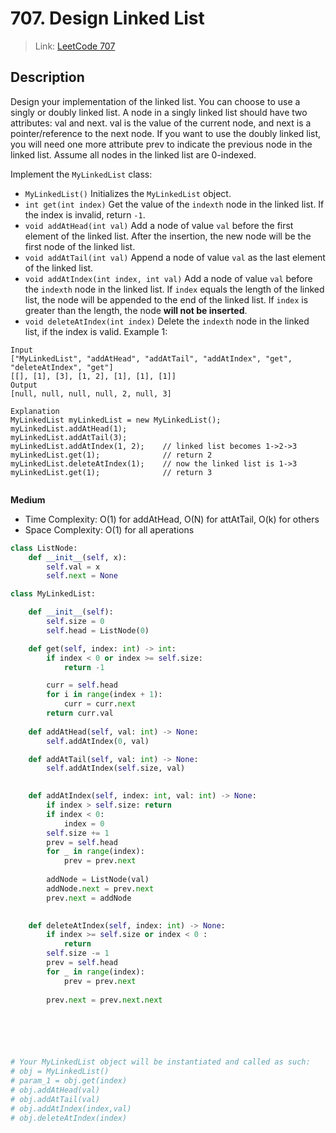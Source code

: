 # 707. Design Linked List

 > Link: [LeetCode 707](https://leetcode.com/problems/design-linked-list/)
 ## Description
Design your implementation of the linked list. You can choose to use a singly or doubly linked list.
A node in a singly linked list should have two attributes: val and next. val is the value of the current node, and next is a pointer/reference to the next node.
If you want to use the doubly linked list, you will need one more attribute prev to indicate the previous node in the linked list. Assume all nodes in the linked list are 0-indexed.

Implement the `MyLinkedList` class:
- `MyLinkedList()` Initializes the `MyLinkedList` object.
- `int get(int index)` Get the value of the `indexth` node in the linked list. If the index is invalid, return `-1`.
- `void addAtHead(int val)` Add a node of value `val` before the first element of the linked list. After the insertion, the new node will be the first node of the linked list.
- `void addAtTail(int val)` Append a node of value `val` as the last element of the linked list.
- `void addAtIndex(int index, int val)` Add a node of value `val` before the `indexth` node in the linked list. If `index` equals the length of the linked list, the node will be appended to the end of the linked list. If `index` is greater than the length, the node **will not be inserted**.
- `void deleteAtIndex(int index)` Delete the `indexth` node in the linked list, if the index is valid.
Example 1:
```
Input
["MyLinkedList", "addAtHead", "addAtTail", "addAtIndex", "get", "deleteAtIndex", "get"]
[[], [1], [3], [1, 2], [1], [1], [1]]
Output
[null, null, null, null, 2, null, 3]

Explanation
MyLinkedList myLinkedList = new MyLinkedList();
myLinkedList.addAtHead(1);
myLinkedList.addAtTail(3);
myLinkedList.addAtIndex(1, 2);    // linked list becomes 1->2->3
myLinkedList.get(1);              // return 2
myLinkedList.deleteAtIndex(1);    // now the linked list is 1->3
myLinkedList.get(1);              // return 3
 
```

**Medium**  
- Time Complexity: O(1) for addAtHead, O(N) for attAtTail, O(k) for others
- Space Complexity: O(1) for all aperations
```py
class ListNode:
    def __init__(self, x):
        self.val = x
        self.next = None

class MyLinkedList:

    def __init__(self):
        self.size = 0
        self.head = ListNode(0)

    def get(self, index: int) -> int:
        if index < 0 or index >= self.size:
            return -1

        curr = self.head 
        for i in range(index + 1):
            curr = curr.next
        return curr.val
        
    def addAtHead(self, val: int) -> None:
        self.addAtIndex(0, val)

    def addAtTail(self, val: int) -> None:
        self.addAtIndex(self.size, val)
        

    def addAtIndex(self, index: int, val: int) -> None:
        if index > self.size: return 
        if index < 0: 
            index = 0
        self.size += 1
        prev = self.head
        for _ in range(index):
            prev = prev.next
        
        addNode = ListNode(val)
        addNode.next = prev.next
        prev.next = addNode
        

    def deleteAtIndex(self, index: int) -> None:
        if index >= self.size or index < 0 :
            return
        self.size -= 1
        prev = self.head
        for _ in range(index):
            prev = prev.next
        
        prev.next = prev.next.next



        


# Your MyLinkedList object will be instantiated and called as such:
# obj = MyLinkedList()
# param_1 = obj.get(index)
# obj.addAtHead(val)
# obj.addAtTail(val)
# obj.addAtIndex(index,val)
# obj.deleteAtIndex(index)
```
